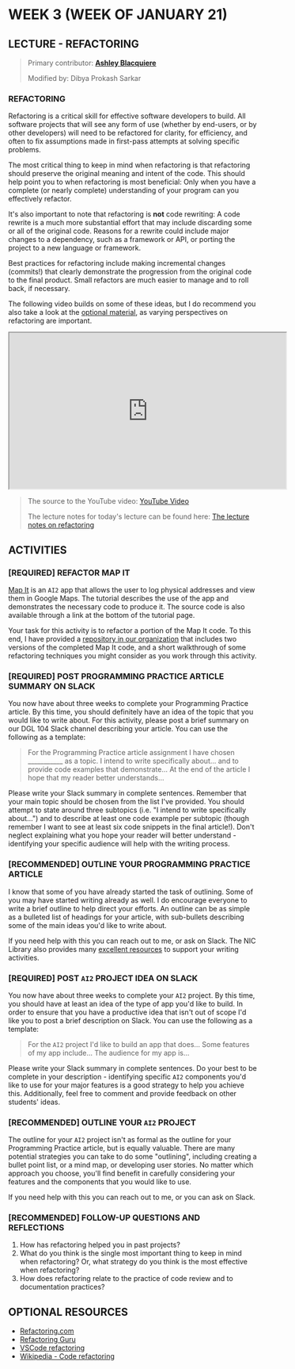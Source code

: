 # WEEK 3 (WEEK OF JANUARY 21)
## LECTURE - REFACTORING

> Primary contributor: **[Ashley Blacquiere](https://ca.linkedin.com/in/ashley-blacquiere)**
>
> Modified by: Dibya Prokash Sarkar

### REFACTORING
Refactoring is a critical skill for effective software developers to build. All software projects that will see any form of use (whether by end-users, or by other developers) will need to be refactored for clarity, for efficiency, and often to fix assumptions made in first-pass attempts at solving specific problems.

The most critical thing to keep in mind when refactoring is that refactoring should preserve the original meaning and intent of the code. This should help point you to when refactoring is most beneficial: Only when you have a complete (or nearly complete) understanding of your program can you effectively refactor. 

It's also important to note that refactoring is **not** code rewriting: A code rewrite is a much more substantial effort that may include discarding some or all of the original code. Reasons for a rewrite could include major changes to a dependency, such as a framework or API, or porting the project to a new language or framework.

Best practices for refactoring include making incremental changes (commits!) that clearly demonstrate the progression from the original code to the final product. Small refactors are much easier to manage and to roll back, if necessary.

The following video builds on some of these ideas, but I do recommend you also take a look at the [optional material](#optional-resources), as varying perspectives on refactoring are important.

<div class="video-container-16by9"><iframe width="560" height="315" src="https://youtube.com/embed/iA5cFchPu0I"></iframe></div>

> The source to the YouTube video: [YouTube Video](https://www.youtube.com/watch?v=iA5cFchPu0I&ab_channel=AshleyBlacquiere)
> 
> The lecture notes for today's lecture can be found here: [The lecture notes on refactoring](https://mycourses.nic.bc.ca/d2l/le/lessons/41796/topics/739589)

## ACTIVITIES

### [REQUIRED] REFACTOR MAP IT
[Map It](https://appinventor.mit.edu/explore/displaying-maps) is an `AI2` app that allows the user to log physical addresses and view them in Google Maps. The tutorial describes the use of the app and demonstrates the necessary code to produce it. The source code is also available through a link at the bottom of the tutorial page.

Your task for this activity is to refactor a portion of the Map It code. To this end, I have provided a [repository in our organization](https://github.com/nic-dgl104-winter-2025/guide-mapit-refactor) that includes two versions of the completed Map It code, and a short walkthrough of some refactoring techniques you might consider as you work through this activity. 

### [REQUIRED] POST PROGRAMMING PRACTICE ARTICLE SUMMARY ON SLACK
You now have about three weeks to complete your Programming Practice article. By this time, you should definitely have an idea of the topic that you would like to write about. For this activity, please post a brief summary on our DGL 104 Slack channel describing your article. You can use the following as a template:

> For the Programming Practice article assignment I have chosen ___________ as a topic. I intend to write specifically about... and to provide code examples that demonstrate... At the end of the article I hope that my reader better understands...

Please write your Slack summary in complete sentences. Remember that your main topic should be chosen from the list I've provided. You should attempt to state around three subtopics (i.e. "I intend to write specifically about...") and to describe at least one code example per subtopic (though remember I want to see at least six code snippets in the final article!). Don't neglect explaining what you hope your reader will better understand - identifying your specific audience will help with the writing process.

### [RECOMMENDED] OUTLINE YOUR PROGRAMMING PRACTICE ARTICLE
I know that some of you have already started the task of outlining. Some of you may have started writing already as well. I do encourage everyone to write a brief outline to help direct your efforts. An outline can be as simple as a bulleted list of headings for your article, with sub-bullets describing some of the main ideas you'd like to write about. 

If you need help with this you can reach out to me, or ask on Slack. The NIC Library also provides many [excellent resources](https://library.nic.bc.ca/writingsupport) to support your writing activities.

### [REQUIRED] POST `AI2` PROJECT IDEA ON SLACK
You now have about three weeks to complete your `AI2` project. By this time, you should have at least an idea of the type of app you'd like to build. In order to ensure that you have a productive idea that isn't out of scope I'd like you to post a brief description on Slack. You can use the following as a template:

> For the `AI2` project I'd like to build an app that does... Some features of my app include... The audience for my app is...

Please write your Slack summary in complete sentences. Do your best to be complete in your description - identifying specific `AI2` components you'd like to use for your major features is a good strategy to help you achieve this. Additionally, feel free to comment and provide feedback on other students' ideas.

### [RECOMMENDED] OUTLINE YOUR `AI2` PROJECT
The outline for your `AI2` project isn't as formal as the outline for your Programming Practice article, but is equally valuable. There are many potential strategies you can take to do some "outlining", including creating a bullet point list, or a mind map, or developing user stories. No matter which approach you choose, you'll find benefit in carefully considering your features and the components that you would like to use.

If you need help with this you can reach out to me, or you can ask on Slack. 

### [RECOMMENDED] FOLLOW-UP QUESTIONS AND REFLECTIONS
1. How has refactoring helped you in past projects?
2. What do you think is the single most important thing to keep in mind when refactoring? Or, what strategy do you think is the most effective when refactoring?
3. How does refactoring relate to the practice of code review and to documentation practices?  


## OPTIONAL RESOURCES
- [Refactoring.com](https://www.refactoring.com/)
- [Refactoring Guru](https://refactoring.guru/refactoring)
- [VSCode refactoring](https://code.visualstudio.com/docs/editor/refactoring)
- [Wikipedia - Code refactoring](https://en.wikipedia.org/wiki/Code_refactoring)
